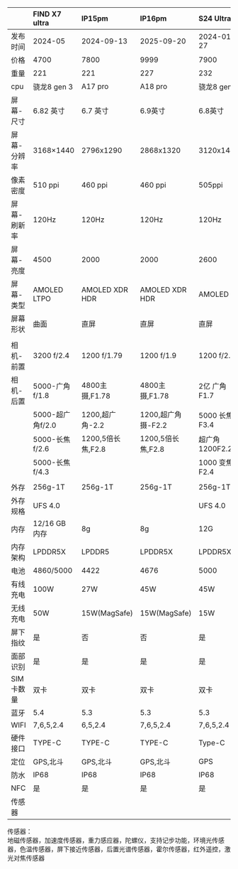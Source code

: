 
|        | FIND X7 ultra | IP15pm         | IP16pm         | S24 Ultra    |     |
| :----- | :------------ | :------------- | :------------- | :----------- | :-- |
| 发布时间   | 2024-05       | 2024-09-13     | 2025-09-20     | 2024-01-27   |     |
| 价格     | 4700          | 7800           | 9999           | 7900         |     |
| 重量     | 221           | 221            | 227            | 232          |     |
| cpu    | 骁龙8 gen 3     | A17 pro        | A18 pro        | 骁龙8 gen 3    |     |
| 屏幕-尺寸  | 6.82 英寸       | 6.7 英寸         | 6.9英寸          | 6.8英寸        |     |
| 屏幕-分辨率 | 3168×1440     | 2796x1290      | 2868x1320      | 3120x1440    |     |
| 像素密度   | 510 ppi       | 460 ppi        | 460 ppi        | 505ppi       |     |
| 屏幕-刷新率 | 120Hz         | 120Hz          | 120Hz          | 120Hz        |     |
| 屏幕-亮度  | 4500          | 2000           | 2000           | 2600         |     |
| 屏幕-类型  | AMOLED LTPO   | AMOLED XDR HDR | AMOLED XDR HDR | AMOLED       |     |
| 屏幕形状   | 曲面            | 直屏             | 直屏             | 直屏           |     |
|        |               |                |                |              |     |
| 相机-前置  | 3200 f/2.4    | 1200 f/1.79    | 1200 f/1.9     | 1200 f/2.2   |     |
| 相机-后置  | 5000-广角f/1.8  | 4800主摄,F1.78   | 4800主摄,F1.78   | 2亿 广角 F1.7   |     |
|        | 5000-超广角f/2.0 | 1200,超广角-2.2   | 1200,超广角摄-F2.2 | 5000 长焦 F3.4 |     |
|        | 5000-长焦f/2.6  | 1200,5倍长焦,F2.8 | 1200,5倍长焦,F2.8 | 超广角1200F2.2  |     |
|        | 5000-长焦f/4.3  |                |                | 1000 变焦F2.4  |     |
|        |               |                |                |              |     |
| 外存     | 256g-1T       | 256g-1T        | 256g-1T        | 256g-1T      |     |
| 外存规格   | UFS 4.0       |                |                | UFS 4.0      |     |
| 内存     | 12/16 GB 内存   | 8g             | 8g             | 12G          |     |
| 内存架构   | LPDDR5X       | LPDDR5         | LPDDR5X        | LPDDR5X      |     |
| 电池     | 4860/5000     | 4422           | 4676           | 5000         |     |
| 有线充电   | 100W          | 27W            | 45W            | 45W          |     |
| 无线充电   | 50W           | 15W(MagSafe)   | 15W(MagSafe)   | 15W          |     |
| 屏下指纹   | 是             | 否              | 否              | 是            |     |
| 面部识别   | 是             | 是              | 是              | 是            |     |
| SIM卡数量 | 双卡            | 双卡             | 双卡             | 双卡           |     |
| 蓝牙     | 5.4           | 5.3            | 5.3            | 5.3          |     |
| WIFI   | 7,6,5,2.4     | 6,5,2.4        | 7,6,5,2.4      | 7,6,5,2.4    |     |
| 硬件接口   | TYPE-C        | TYPE-C         | TYPE-C         | Type-C       |     |
| 定位     | GPS,北斗        | GPS,北斗         | GPS,北斗         | GPS          |     |
| 防水     | IP68          | IP68           | IP68           | IP68         |     |
| NFC    | 是             | 是              | 是              | 是            |     |
| 传感器    |               |                |                |              |     |

传感器：  
地磁传感器，加速度传感器，重力感应器，陀螺仪，支持记步功能，环境光传感器，色温传感器，屏下接近传感器，后置光谱传感器，霍尔传感器，红外遥控，激光对焦传感器






